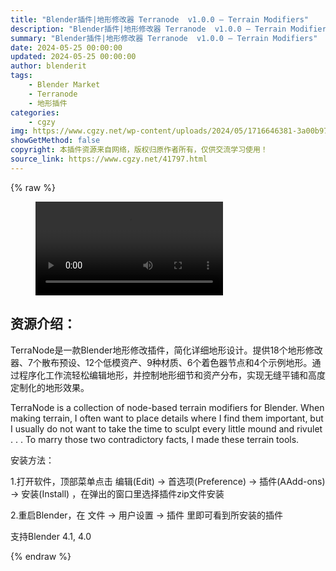```yaml
---
title: "Blender插件|地形修改器 Terranode  v1.0.0 – Terrain Modifiers"
description: "Blender插件|地形修改器 Terranode  v1.0.0 – Terrain Modifiers"
summary: "Blender插件|地形修改器 Terranode  v1.0.0 – Terrain Modifiers"
date: 2024-05-25 00:00:00
updated: 2024-05-25 00:00:00
author: blenderit
tags: 
    - Blender Market
    - Terranode
    - 地形插件
categories:
    - cgzy
img: https://www.cgzy.net/wp-content/uploads/2024/05/1716646381-3a00b973841276b.webp
showGetMethod: false
copyright: 本插件资源来自网络，版权归原作者所有，仅供交流学习使用！
source_link: https://www.cgzy.net/41797.html
---
```


{% raw %}
<figure class="wp-block-video aligncenter"><video controls src="http://cloud.video.taobao.com/play/u/null/p/1/e/6/t/1/463994652734.mp4"></video></figure><div class="wp-block-pandastudio-title"><div class="title_style_01"><h2 id="h2-0">资源介绍：</h2></div></div><p class="is-style-text-indent-2em">TerraNode是一款Blender地形修改插件，简化详细地形设计。提供18个地形修改器、7个散布预设、12个低模资产、9种材质、6个着色器节点和4个示例地形。通过程序化工作流轻松编辑地形，并控制地形细节和资产分布，实现无缝平铺和高度定制化的地形效果。</p><p>TerraNode is a collection of node-based terrain modifiers for Blender. When making terrain, I often want to place details where I find them important, but I usually do not want to take the time to sculpt every little mound and rivulet . . . To marry those two contradictory facts, I made these terrain tools.</p><div class="wp-block-pandastudio-title"><div class="title_style_01"><p>安装方法：</p></div></div><p>1.打开软件，顶部菜单点击 编辑(Edit) → 首选项(Preference) → 插件(AAdd-ons) → 安装(Install) ，在弹出的窗口里选择插件zip文件安装</p><p>2.重启Blender，在 文件 → 用户设置 → 插件 里即可看到所安装的插件</p><div class="wp-block-pandastudio-tips"><div class="tip success "><p>支持Blender 4.1, 4.0</p>
</div></div>
<div style="display: none">cgzy</div>
{% endraw %}